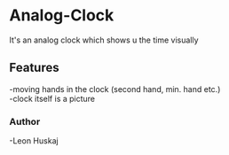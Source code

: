 <h1>Analog-Clock</h1>
<p>It's an analog clock which shows u the time visually</p>

<h2>Features</h2>
-moving hands in the clock (second hand, min. hand etc.)<br>
-clock itself is a picture

<h3>Author</h3>
-Leon Huskaj
